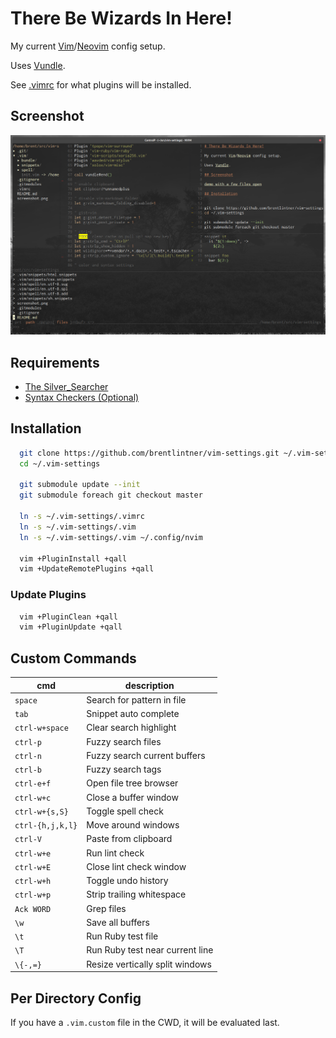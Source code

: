 # There Be Wizards In Here!

My current [Vim](https://www.vim.org/)/[Neovim](https://neovim.io/) config setup.

Uses [Vundle](https://github.com/VundleVim/Vundle.vim).

See [.vimrc](https://github.com/brentlintner/vim-settings/blob/master/.vimrc#L10) for what plugins will be installed.

## Screenshot

![demo with a few files open](https://raw.githubusercontent.com/brentlintner/vim-settings/master/screenshot.png)

## Requirements

* [The Silver_Searcher](https://github.com/ggreer/the_silver_searcher)
* [Syntax Checkers (Optional)](https://github.com/scrooloose/syntastic/wiki/Syntax-Checkers)

## Installation
```sh
  git clone https://github.com/brentlintner/vim-settings.git ~/.vim-settings
  cd ~/.vim-settings

  git submodule update --init
  git submodule foreach git checkout master

  ln -s ~/.vim-settings/.vimrc
  ln -s ~/.vim-settings/.vim
  ln -s ~/.vim-settings/.vim ~/.config/nvim

  vim +PluginInstall +qall
  vim +UpdateRemotePlugins +qall
```
### Update Plugins
```sh
  vim +PluginClean +qall
  vim +PluginUpdate +qall
```
## Custom Commands

| cmd              | description                     |
| ---              | ---                             |
| `space`          | Search for pattern in file      |
| `tab`            | Snippet auto complete           |
| `ctrl-w+space`   | Clear search highlight          |
| `ctrl-p`         | Fuzzy search files              |
| `ctrl-n`         | Fuzzy search current buffers    |
| `ctrl-b`         | Fuzzy search tags               |
| `ctrl-e+f`       | Open file tree browser          |
| `ctrl-w+c`       | Close a buffer window           |
| `ctrl-w+{s,S}`   | Toggle spell check              |
| `ctrl-{h,j,k,l}` | Move around windows             |
| `ctrl-V`         | Paste from clipboard            |
| `ctrl-w+e`       | Run lint check                  |
| `ctrl-w+E`       | Close lint check window         |
| `ctrl-w+h`       | Toggle undo history             |
| `ctrl-w+p`       | Strip trailing whitespace       |
| `Ack WORD`       | Grep files                      |
| `\w`             | Save all buffers                |
| `\t`             | Run Ruby test file              |
| `\T`             | Run Ruby test near current line |
| `\{-,=}`         | Resize vertically split windows |

## Per Directory Config

If you have a `.vim.custom` file in the CWD, it will be evaluated last.
